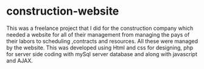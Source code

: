 # construction-website

This was a freelance project that I did for the construction company which needed a website for all of their management from managing the pays of their labors to scheduling ,contracts and  resources. All these were managed by the website. This was developed using Html and css for designing, php for server side coding with mySql server database and along with javascript and AJAX. 
